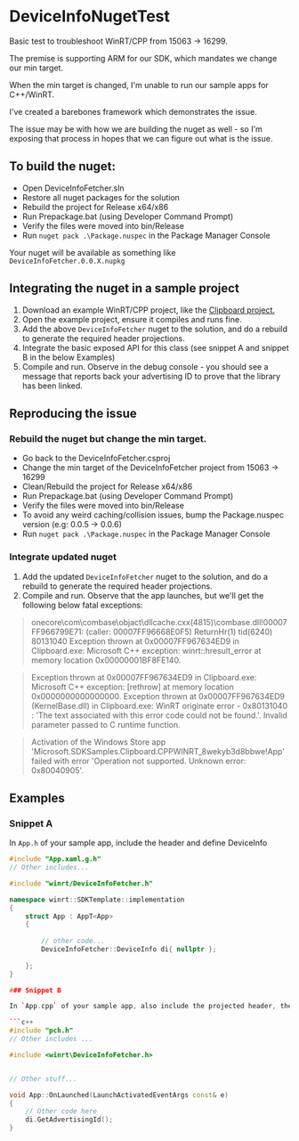 # DeviceInfoNugetTest

Basic test to troubleshoot WinRT/CPP from 15063 -> 16299.

The premise is supporting ARM for our SDK, which mandates we change our min target.

When the min target is changed, I'm unable to run our sample apps for C++/WinRT.

I've created a barebones framework which demonstrates the issue.

The issue may be with how we are building the nuget as well - so I'm exposing that process in hopes that we can figure out what is the issue.

## To build the nuget:
- Open DeviceInfoFetcher.sln
- Restore all nuget packages for the solution
- Rebuild the project for Release x64/x86
- Run Prepackage.bat (using Developer Command Prompt)
- Verify the files were moved into bin/Release
- Run `nuget pack .\Package.nuspec` in the Package Manager Console

Your nuget will be available as something like `DeviceInfoFetcher.0.0.X.nupkg`

## Integrating the nuget in a sample project

1. Download an example WinRT/CPP project, like the [Clipboard project.](https://github.com/microsoft/Windows-universal-samples/tree/main/Samples/Clipboard/cppwinrt)
2. Open the example project, ensure it compiles and runs fine. 
3. Add the above `DeviceInfoFetcher` nuget to the solution, and do a rebuild to generate the required header projections.
4. Integrate the basic exposed API for this class (see snippet A and snippet B in the below Examples)
5. Compile and run. Observe in the debug console - you should see a message that reports back your advertising ID to prove that the library has been linked.


## Reproducing the issue

### Rebuild the nuget but change the min target.
- Go back to the DeviceInfoFetcher.csproj
- Change the min target of the DeviceInfoFetcher project from 15063 -> 16299
- Clean/Rebuild the project for Release x64/x86
- Run Prepackage.bat (using Developer Command Prompt)
- Verify the files were moved into bin/Release
- To avoid any weird caching/collision issues, bump the Package.nuspec version (e.g: 0.0.5 -> 0.0.6) 
- Run `nuget pack .\Package.nuspec` in the Package Manager Console


### Integrate updated nuget

1. Add the updated `DeviceInfoFetcher` nuget to the solution, and do a rebuild to generate the required header projections.
2. Compile and run. Observe that the app launches, but we'll get the following below fatal exceptions:

> onecore\com\combase\objact\dllcache.cxx(4815)\combase.dll!00007FF966799E71: (caller: 00007FF96668E0F5) ReturnHr(1) tid(6240) 80131040 Exception thrown at 0x00007FF967634ED9 in Clipboard.exe: Microsoft C++ exception: winrt::hresult_error at memory location 0x00000001BF8FE140.

>Exception thrown at 0x00007FF967634ED9 in Clipboard.exe: Microsoft C++ exception: [rethrow] at memory location 0x0000000000000000.
> Exception thrown at 0x00007FF967634ED9 (KernelBase.dll) in Clipboard.exe: WinRT originate error - 0x80131040 : 'The text associated with this error code could not be found.'.
> Invalid parameter passed to C runtime function.

> Activation of the Windows Store app 'Microsoft.SDKSamples.Clipboard.CPPWINRT_8wekyb3d8bbwe!App' failed with error 'Operation not supported. Unknown error: 0x80040905'.




## Examples

### Snippet A

In `App.h` of your sample app, include the header and define DeviceInfo

```c++
#include "App.xaml.g.h"
// Other includes...

#include "winrt/DeviceInfoFetcher.h"

namespace winrt::SDKTemplate::implementation
{
    struct App : AppT<App>
    {
        
        // other code...
        DeviceInfoFetcher::DeviceInfo di{ nullptr };
    
    };
}

### Snippet B

In `App.cpp` of your sample app, also include the projected header, then invoke the API call for GetAdvertisingId.

```c++
#include "pch.h"
// Other includes ...

#include <winrt\DeviceInfoFetcher.h>


// Other stuff...

void App::OnLaunched(LaunchActivatedEventArgs const& e)
{
    // Other code here
    di.GetAdvertisingId();
}

```